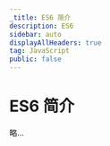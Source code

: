 ```yaml
---
_title: ES6 简介
description: ES6
sidebar: auto
displayAllHeaders: true
tag: JavaScript
public: false
---
```


# ES6 简介

略...